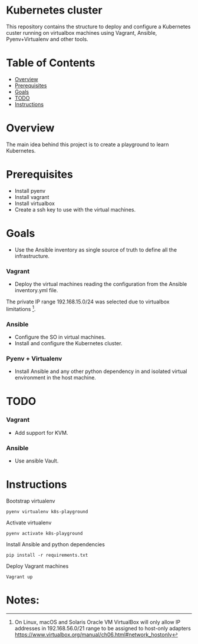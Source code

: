 # Kubernetes cluster


This repository contains the structure to deploy and configure a Kubernetes custer running on virtualbox machines using
Vagrant, Ansible, Pyenv+Virtualenv and other tools.

# Table of Contents

- [Overview](#overview)
- [Prerequisites](#prerequisites)
- [Goals](#Goals)
- [TODO](#todo)
- [Instructions](#Instructions)

# Overview

The main idea behind this project is to create a playground to learn
Kubernetes.

# Prerequisites
* Install pyenv
* Install vagrant
* Install virtualbox
* Create a ssh key to use with the virtual machines.

# Goals
* Use the Ansible inventory as single source of truth to define all the infrastructure.

### Vagrant
* Deploy the virtual machines reading the configuration from the Ansible inventory.yml file.

The private IP range 192.168.15.0/24 was selected due to virtualbox limitations [^1].

### Ansible
* Configure the SO in virtual machines.
* Install and configure the Kubernetes cluster.

### Pyenv + Virtualenv
* Install Ansible and any other python dependency in and isolated virtual environment in the host machine.

# TODO

### Vagrant
* Add support for KVM.

### Ansible
* Use ansible Vault.

# Instructions

Bootstrap virtualenv
```shell
pyenv virtualenv k8s-playground
```

Activate virtualenv
```shell
pyenv activate k8s-playground
```

Install Ansible and python dependencies
```shell
pip install -r requirements.txt
```

Deploy Vagrant machines
```shell
Vagrant up
```

# Notes:
[^1]: On Linux, macOS and Solaris Oracle VM VirtualBox will only allow IP addresses in 192.168.56.0/21 range to be assigned to host-only adapters https://www.virtualbox.org/manual/ch06.html#network_hostonly
